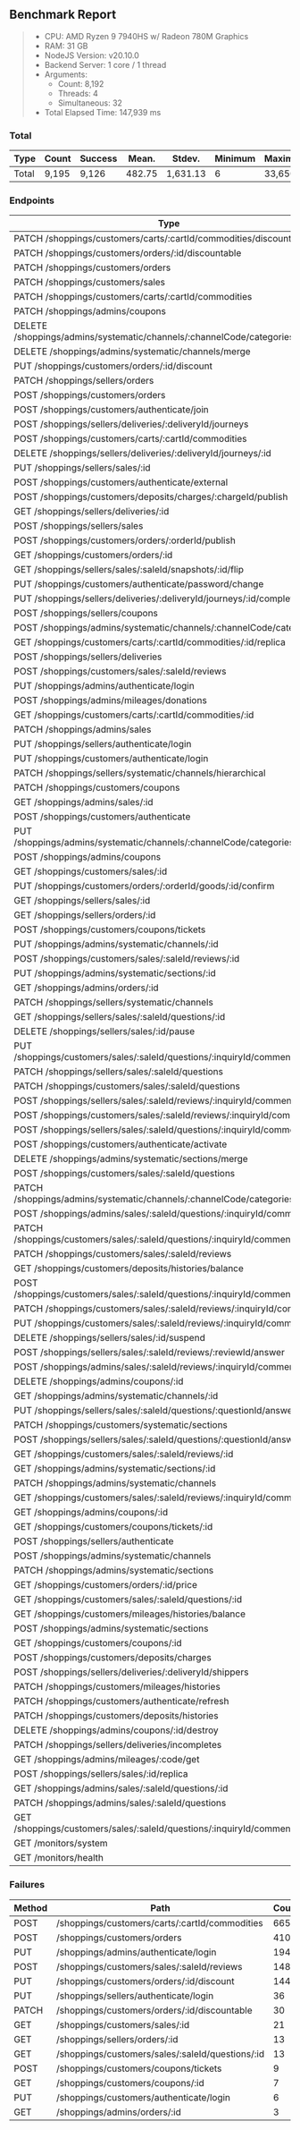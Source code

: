 ## Benchmark Report
> - CPU: AMD Ryzen 9 7940HS w/ Radeon 780M Graphics     
> - RAM: 31 GB
> - NodeJS Version: v20.10.0
> - Backend Server: 1 core / 1 thread
> - Arguments: 
>   - Count: 8,192
>   - Threads: 4
>   - Simultaneous: 32
> - Total Elapsed Time: 147,939 ms

### Total
Type | Count | Success | Mean. | Stdev. | Minimum | Maximum
----|----|----|----|----|----|----
Total | 9,195 | 9,126 | 482.75 | 1,631.13 | 6 | 33,650

### Endpoints
Type | Count | Success | Mean. | Stdev. | Minimum | Maximum
----|----|----|----|----|----|----
PATCH /shoppings/customers/carts/:cartId/commodities/discountable | 25 | 25 | 22,239.24 | 3,579.58 | 17,787 | 33,650
PATCH /shoppings/customers/orders/:id/discountable | 30 | 27 | 17,911.7 | 7,324.55 | 2,715 | 30,154
PATCH /shoppings/customers/orders | 42 | 42 | 1,848.64 | 1,646.61 | 20 | 6,173
PATCH /shoppings/customers/sales | 8 | 8 | 1,706.25 | 685.08 | 598 | 2,808
PATCH /shoppings/customers/carts/:cartId/commodities | 139 | 139 | 1,412.84 | 1,649.02 | 29 | 6,105
PATCH /shoppings/admins/coupons | 25 | 25 | 1,304.76 | 1,202.58 | 52 | 3,781
DELETE /shoppings/admins/systematic/channels/:channelCode/categories/merge | 3 | 3 | 998.33 | 358.11 | 525 | 1,391
DELETE /shoppings/admins/systematic/channels/merge | 3 | 3 | 831.33 | 407.21 | 349 | 1,345
PUT /shoppings/customers/orders/:id/discount | 144 | 142 | 750.4 | 457.87 | 46 | 2,674
PATCH /shoppings/sellers/orders | 16 | 16 | 651.62 | 230.04 | 336 | 1,322
POST /shoppings/customers/orders | 410 | 404 | 570.73 | 373.64 | 43 | 2,355
POST /shoppings/customers/authenticate/join | 733 | 733 | 553.75 | 272.11 | 157 | 1,797
POST /shoppings/sellers/deliveries/:deliveryId/journeys | 57 | 57 | 544 | 190.82 | 174 | 1,110
POST /shoppings/customers/carts/:cartId/commodities | 665 | 645 | 539.31 | 264.5 | 43 | 1,418
DELETE /shoppings/sellers/deliveries/:deliveryId/journeys/:id | 3 | 3 | 539 | 84.92 | 436 | 644
PUT /shoppings/sellers/sales/:id | 12 | 12 | 527.33 | 196.58 | 308 | 1,045
POST /shoppings/customers/authenticate/external | 6 | 6 | 517.83 | 344.25 | 225 | 1,263
POST /shoppings/customers/deposits/charges/:chargeId/publish | 54 | 54 | 506.2 | 305.34 | 56 | 1,294
GET /shoppings/sellers/deliveries/:id | 3 | 3 | 481.33 | 76.84 | 410 | 588
POST /shoppings/sellers/sales | 761 | 761 | 472.77 | 221.54 | 40 | 1,279
POST /shoppings/customers/orders/:orderId/publish | 315 | 315 | 471.74 | 255.5 | 26 | 1,378
GET /shoppings/customers/orders/:id | 89 | 89 | 456.55 | 196.33 | 92 | 926
GET /shoppings/sellers/sales/:saleId/snapshots/:id/flip | 8 | 8 | 451.37 | 225.06 | 129 | 823
PUT /shoppings/customers/authenticate/password/change | 16 | 16 | 449.12 | 121.12 | 260 | 710
PUT /shoppings/sellers/deliveries/:deliveryId/journeys/:id/complete | 18 | 18 | 443.5 | 237.78 | 143 | 1,110
POST /shoppings/sellers/coupons | 48 | 48 | 434.56 | 291.71 | 49 | 1,452
POST /shoppings/admins/systematic/channels/:channelCode/categories | 88 | 88 | 401.82 | 218.75 | 93 | 1,230
GET /shoppings/customers/carts/:cartId/commodities/:id/replica | 1 | 1 | 379 | 0 | 379 | 379
POST /shoppings/sellers/deliveries | 143 | 143 | 370.22 | 208.22 | 27 | 1,179
POST /shoppings/customers/sales/:saleId/reviews | 148 | 140 | 354.12 | 211.58 | 31 | 979
PUT /shoppings/admins/authenticate/login | 194 | 192 | 328.34 | 197.25 | 123 | 1,141
POST /shoppings/admins/mileages/donations | 89 | 89 | 316.15 | 209.03 | 17 | 1,014
GET /shoppings/customers/carts/:cartId/commodities/:id | 2 | 2 | 305.5 | 101.5 | 204 | 407
PATCH /shoppings/admins/sales | 15 | 15 | 294.53 | 100.23 | 99 | 561
PUT /shoppings/sellers/authenticate/login | 36 | 29 | 291.75 | 102.11 | 137 | 606
PUT /shoppings/customers/authenticate/login | 6 | 5 | 282.16 | 106.16 | 138 | 449
PATCH /shoppings/sellers/systematic/channels/hierarchical | 773 | 773 | 276.61 | 161.95 | 10 | 1,183
PATCH /shoppings/customers/coupons | 5 | 5 | 274 | 151.81 | 69 | 506
GET /shoppings/admins/sales/:id | 18 | 18 | 269.77 | 145.68 | 97 | 758
POST /shoppings/customers/authenticate | 1,046 | 1,046 | 268.72 | 172.65 | 31 | 1,260
PUT /shoppings/admins/systematic/channels/:channelCode/categories/:id | 2 | 2 | 264 | 58 | 206 | 322
POST /shoppings/admins/coupons | 625 | 625 | 263.67 | 188.18 | 20 | 1,341
GET /shoppings/customers/sales/:id | 21 | 16 | 260.04 | 112.9 | 45 | 506
PUT /shoppings/customers/orders/:orderId/goods/:id/confirm | 85 | 85 | 256.58 | 178.75 | 15 | 708
GET /shoppings/sellers/sales/:id | 24 | 24 | 253.7 | 122.46 | 47 | 529
GET /shoppings/sellers/orders/:id | 13 | 11 | 252.38 | 122.09 | 98 | 557
POST /shoppings/customers/coupons/tickets | 9 | 7 | 244 | 160.11 | 98 | 587
PUT /shoppings/admins/systematic/channels/:id | 3 | 3 | 234.66 | 132.84 | 47 | 336
POST /shoppings/customers/sales/:saleId/reviews/:id | 20 | 20 | 232.2 | 148.85 | 45 | 658
PUT /shoppings/admins/systematic/sections/:id | 3 | 3 | 220 | 109.44 | 88 | 356
GET /shoppings/admins/orders/:id | 3 | 1 | 217.66 | 208.33 | 59 | 512
PATCH /shoppings/sellers/systematic/channels | 3 | 3 | 215.33 | 97.79 | 135 | 353
GET /shoppings/sellers/sales/:saleId/questions/:id | 2 | 2 | 212 | 44 | 168 | 256
DELETE /shoppings/sellers/sales/:id/pause | 8 | 8 | 211.25 | 192.81 | 47 | 605
PUT /shoppings/customers/sales/:saleId/questions/:inquiryId/comments/:id | 8 | 8 | 209.5 | 104 | 62 | 428
PATCH /shoppings/sellers/sales/:saleId/questions | 2 | 2 | 209.5 | 54.5 | 155 | 264
PATCH /shoppings/customers/sales/:saleId/questions | 33 | 33 | 207.21 | 127.15 | 59 | 606
POST /shoppings/sellers/sales/:saleId/reviews/:inquiryId/comments | 12 | 12 | 206.33 | 77.76 | 147 | 341
POST /shoppings/customers/sales/:saleId/reviews/:inquiryId/comments | 16 | 16 | 206.06 | 91.92 | 51 | 333
POST /shoppings/sellers/sales/:saleId/questions/:inquiryId/comments | 17 | 17 | 205.35 | 111.63 | 53 | 425
POST /shoppings/customers/authenticate/activate | 12 | 12 | 205.08 | 119.8 | 71 | 569
DELETE /shoppings/admins/systematic/sections/merge | 38 | 38 | 203.28 | 145.82 | 13 | 553
POST /shoppings/customers/sales/:saleId/questions | 40 | 40 | 201.07 | 120.79 | 54 | 563
PATCH /shoppings/admins/systematic/channels/:channelCode/categories | 5 | 5 | 196.8 | 149.36 | 82 | 483
POST /shoppings/admins/sales/:saleId/questions/:inquiryId/comments | 17 | 17 | 195.64 | 132.29 | 53 | 473
PATCH /shoppings/customers/sales/:saleId/questions/:inquiryId/comments | 14 | 14 | 195.28 | 127.13 | 60 | 526
PATCH /shoppings/customers/sales/:saleId/reviews | 42 | 42 | 191.28 | 88.55 | 55 | 375
GET /shoppings/customers/deposits/histories/balance | 9 | 9 | 189.33 | 127.73 | 42 | 490
POST /shoppings/customers/sales/:saleId/questions/:inquiryId/comments | 19 | 19 | 185.63 | 112.18 | 57 | 413
PATCH /shoppings/customers/sales/:saleId/reviews/:inquiryId/comments | 10 | 10 | 184.4 | 99.89 | 56 | 347
PUT /shoppings/customers/sales/:saleId/reviews/:inquiryId/comments/:id | 16 | 16 | 181.18 | 113.3 | 47 | 425
DELETE /shoppings/sellers/sales/:id/suspend | 7 | 7 | 180.42 | 97.06 | 67 | 390
POST /shoppings/sellers/sales/:saleId/reviews/:reviewId/answer | 4 | 4 | 177.5 | 86.15 | 66 | 308
POST /shoppings/admins/sales/:saleId/reviews/:inquiryId/comments | 12 | 12 | 163.75 | 91.19 | 58 | 339
DELETE /shoppings/admins/coupons/:id | 3 | 3 | 159 | 84.96 | 53 | 261
GET /shoppings/admins/systematic/channels/:id | 7 | 7 | 156.71 | 82.16 | 48 | 277
PUT /shoppings/sellers/sales/:saleId/questions/:questionId/answer | 8 | 8 | 156.37 | 76.38 | 69 | 325
PATCH /shoppings/customers/systematic/sections | 2 | 2 | 156 | 9 | 147 | 165
POST /shoppings/sellers/sales/:saleId/questions/:questionId/answer | 6 | 6 | 145.66 | 22.11 | 116 | 171
GET /shoppings/customers/sales/:saleId/reviews/:id | 13 | 13 | 144.46 | 113.47 | 39 | 441
GET /shoppings/admins/systematic/sections/:id | 4 | 4 | 143.5 | 58.1 | 74 | 235
PATCH /shoppings/admins/systematic/channels | 26 | 26 | 140.84 | 82.12 | 47 | 343
GET /shoppings/customers/sales/:saleId/reviews/:inquiryId/comments/:id | 4 | 4 | 138.75 | 76.17 | 32 | 247
GET /shoppings/admins/coupons/:id | 4 | 4 | 137.75 | 68.43 | 59 | 240
GET /shoppings/customers/coupons/tickets/:id | 3 | 3 | 132.33 | 59.45 | 52 | 194
POST /shoppings/sellers/authenticate | 507 | 507 | 128.4 | 100.58 | 21 | 594
POST /shoppings/admins/systematic/channels | 181 | 181 | 122.95 | 103.36 | 21 | 624
PATCH /shoppings/admins/systematic/sections | 10 | 10 | 120.5 | 77.31 | 40 | 316
GET /shoppings/customers/orders/:id/price | 312 | 312 | 119.94 | 87.87 | 10 | 460
GET /shoppings/customers/sales/:saleId/questions/:id | 13 | 11 | 115.38 | 81.45 | 38 | 334
GET /shoppings/customers/mileages/histories/balance | 9 | 9 | 112.66 | 63.55 | 21 | 234
POST /shoppings/admins/systematic/sections | 107 | 107 | 108.14 | 89.75 | 20 | 494
GET /shoppings/customers/coupons/:id | 7 | 0 | 107.28 | 40.76 | 51 | 157
POST /shoppings/customers/deposits/charges | 57 | 57 | 105.68 | 84.89 | 15 | 347
POST /shoppings/sellers/deliveries/:deliveryId/shippers | 16 | 16 | 105 | 59.84 | 37 | 230
PATCH /shoppings/customers/mileages/histories | 87 | 87 | 104.98 | 108.5 | 9 | 466
PATCH /shoppings/customers/authenticate/refresh | 3 | 3 | 103.33 | 95.39 | 29 | 238
PATCH /shoppings/customers/deposits/histories | 56 | 56 | 100.32 | 97.93 | 11 | 421
DELETE /shoppings/admins/coupons/:id/destroy | 243 | 243 | 97.17 | 93.77 | 6 | 496
PATCH /shoppings/sellers/deliveries/incompletes | 131 | 131 | 95.44 | 83.79 | 8 | 509
GET /shoppings/admins/mileages/:code/get | 14 | 14 | 87.92 | 67.81 | 22 | 220
POST /shoppings/sellers/sales/:id/replica | 1 | 1 | 69 | 0 | 69 | 69
GET /shoppings/admins/sales/:saleId/questions/:id | 2 | 2 | 67.5 | 12.5 | 55 | 80
PATCH /shoppings/admins/sales/:saleId/questions | 2 | 2 | 54 | 3 | 51 | 57
GET /shoppings/customers/sales/:saleId/questions/:inquiryId/comments/:id | 2 | 2 | 49.5 | 10.5 | 39 | 60
GET /monitors/system | 1 | 1 | 19 | 0 | 19 | 19
GET /monitors/health | 3 | 3 | 16.66 | 5.55 | 9 | 22

### Failures
Method | Path | Count | Success
-------|------|-------|--------
POST | /shoppings/customers/carts/:cartId/commodities | 665 | 645
POST | /shoppings/customers/orders | 410 | 404
PUT | /shoppings/admins/authenticate/login | 194 | 192
POST | /shoppings/customers/sales/:saleId/reviews | 148 | 140
PUT | /shoppings/customers/orders/:id/discount | 144 | 142
PUT | /shoppings/sellers/authenticate/login | 36 | 29
PATCH | /shoppings/customers/orders/:id/discountable | 30 | 27
GET | /shoppings/customers/sales/:id | 21 | 16
GET | /shoppings/sellers/orders/:id | 13 | 11
GET | /shoppings/customers/sales/:saleId/questions/:id | 13 | 11
POST | /shoppings/customers/coupons/tickets | 9 | 7
GET | /shoppings/customers/coupons/:id | 7 | 0
PUT | /shoppings/customers/authenticate/login | 6 | 5
GET | /shoppings/admins/orders/:id | 3 | 1